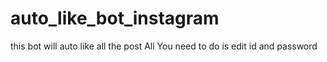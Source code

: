 # auto_like_bot_instagram
this bot will auto like all the post 
  All You need to do is edit id and password
